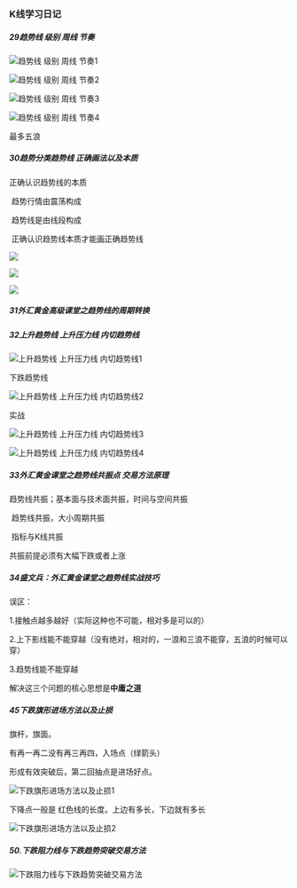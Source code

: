 ### K线学习日记

##### 29趋势线 级别 周线 节奏

![趋势线 级别 周线 节奏1](https://github.com/IgarashiTakashi/Shengwenbing/raw/master/ShengwenbingPic/29%E8%B6%8B%E5%8A%BF%E7%BA%BF%20%E7%BA%A7%E5%88%AB%20%E5%91%A8%E7%BA%BF%20%E8%8A%82%E5%A5%8F1.png)

![趋势线 级别 周线 节奏2](https://github.com/IgarashiTakashi/Shengwenbing/raw/master/ShengwenbingPic/29%E8%B6%8B%E5%8A%BF%E7%BA%BF%20%E7%BA%A7%E5%88%AB%20%E5%91%A8%E7%BA%BF%20%E8%8A%82%E5%A5%8F2.png)

![趋势线 级别 周线 节奏3](https://github.com/IgarashiTakashi/Shengwenbing/raw/master/ShengwenbingPic/29%E8%B6%8B%E5%8A%BF%E7%BA%BF%20%E7%BA%A7%E5%88%AB%20%E5%91%A8%E7%BA%BF%20%E8%8A%82%E5%A5%8F3.png)

![趋势线 级别 周线 节奏4](https://github.com/IgarashiTakashi/Shengwenbing/raw/master/ShengwenbingPic/29%E8%B6%8B%E5%8A%BF%E7%BA%BF%20%E7%BA%A7%E5%88%AB%20%E5%91%A8%E7%BA%BF%20%E8%8A%82%E5%A5%8F4.png)



最多五浪

##### 30趋势分类趋势线 正确画法以及本质

正确认识趋势线的本质

​	趋势行情由震荡构成

​	趋势线是由线段构成

​	正确认识趋势线本质才能画正确趋势线

![](https://github.com/IgarashiTakashi/Shengwenbing/raw/master/ShengwenbingPic/30%E6%AD%A3%E7%A1%AE%E7%94%BB%E6%B3%95%E4%BB%A5%E5%8F%8A%E6%9C%AC%E8%B4%A81.png)

![](https://github.com/IgarashiTakashi/Shengwenbing/raw/master/ShengwenbingPic/30%E6%AD%A3%E7%A1%AE%E7%94%BB%E6%B3%95%E4%BB%A5%E5%8F%8A%E6%9C%AC%E8%B4%A82.png)

![](https://github.com/IgarashiTakashi/Shengwenbing/raw/master/ShengwenbingPic/30%E6%AD%A3%E7%A1%AE%E7%94%BB%E6%B3%95%E4%BB%A5%E5%8F%8A%E6%9C%AC%E8%B4%A83.png)



##### 31外汇黄金高级课堂之趋势线的周期转换





##### 32上升趋势线 上升压力线 内切趋势线

![上升趋势线 上升压力线 内切趋势线1](https://github.com/IgarashiTakashi/Shengwenbing/raw/master/ShengwenbingPic/32%E4%B8%8A%E5%8D%87%E8%B6%8B%E5%8A%BF%E7%BA%BF%20%E4%B8%8A%E5%8D%87%E5%8E%8B%E5%8A%9B%E7%BA%BF%20%E5%86%85%E5%88%87%E8%B6%8B%E5%8A%BF%E7%BA%BF1.png)



下跌趋势线

![上升趋势线 上升压力线 内切趋势线2](https://github.com/IgarashiTakashi/Shengwenbing/raw/master/ShengwenbingPic/32%E4%B8%8A%E5%8D%87%E8%B6%8B%E5%8A%BF%E7%BA%BF%20%E4%B8%8A%E5%8D%87%E5%8E%8B%E5%8A%9B%E7%BA%BF%20%E5%86%85%E5%88%87%E8%B6%8B%E5%8A%BF%E7%BA%BF2.png)

实战

![上升趋势线 上升压力线 内切趋势线3](https://github.com/IgarashiTakashi/Shengwenbing/raw/master/ShengwenbingPic/32%E4%B8%8A%E5%8D%87%E8%B6%8B%E5%8A%BF%E7%BA%BF%20%E4%B8%8A%E5%8D%87%E5%8E%8B%E5%8A%9B%E7%BA%BF%20%E5%86%85%E5%88%87%E8%B6%8B%E5%8A%BF%E7%BA%BF3.png)

![上升趋势线 上升压力线 内切趋势线4](https://github.com/IgarashiTakashi/Shengwenbing/raw/master/ShengwenbingPic/32%E4%B8%8A%E5%8D%87%E8%B6%8B%E5%8A%BF%E7%BA%BF%20%E4%B8%8A%E5%8D%87%E5%8E%8B%E5%8A%9B%E7%BA%BF%20%E5%86%85%E5%88%87%E8%B6%8B%E5%8A%BF%E7%BA%BF4.png)

##### 33外汇黄金课堂之趋势线共振点 交易方法原理

趋势线共振；基本面与技术面共振，时间与空间共振

​						趋势线共振，大小周期共振

​						指标与K线共振

共振前提必须有大幅下跌或者上涨



##### 34盛文兵：外汇黄金课堂之趋势线实战技巧

误区：

1.接触点越多越好（实际这种也不可能，相对多是可以的）

2.上下影线能不能穿越（没有绝对，相对的，一浪和三浪不能穿，五浪的时候可以穿）

3.趋势线能不能穿越

解决这三个问题的核心思想是**中庸之道**

##### 45下跌旗形进场方法以及止损

旗杆，旗面。

有再一再二没有再三再四，入场点（绿箭头）

形成有效突破后，第二回抽点是进场好点。



![下跌旗形进场方法以及止损1](https://github.com/IgarashiTakashi/Shengwenbing/raw/master/ShengwenbingPic/45%E4%B8%8B%E8%B7%8C%E6%97%97%E5%BD%A2%E8%BF%9B%E5%9C%BA%E6%96%B9%E6%B3%95%E4%BB%A5%E5%8F%8A%E6%AD%A2%E6%8D%9F1.png)

下降点一般是 红色线的长度。上边有多长，下边就有多长

![下跌旗形进场方法以及止损2](https://github.com/IgarashiTakashi/Shengwenbing/raw/master/ShengwenbingPic/45%E4%B8%8B%E8%B7%8C%E6%97%97%E5%BD%A2%E8%BF%9B%E5%9C%BA%E6%96%B9%E6%B3%95%E4%BB%A5%E5%8F%8A%E6%AD%A2%E6%8D%9F2.png)

##### 50.下跌阻力线与下跌趋势突破交易方法

![下跌阻力线与下跌趋势突破交易方法](https://github.com/IgarashiTakashi/Shengwenbing/raw/master/ShengwenbingPic/50%E4%B8%8B%E8%B7%8C%E9%98%BB%E5%8A%9B%E7%BA%BF%E4%B8%8E%E4%B8%8B%E8%B7%8C%E8%B6%8B%E5%8A%BF%E7%AA%81%E7%A0%B4%E4%BA%A4%E6%98%93%E6%96%B9%E6%B3%95.png)

